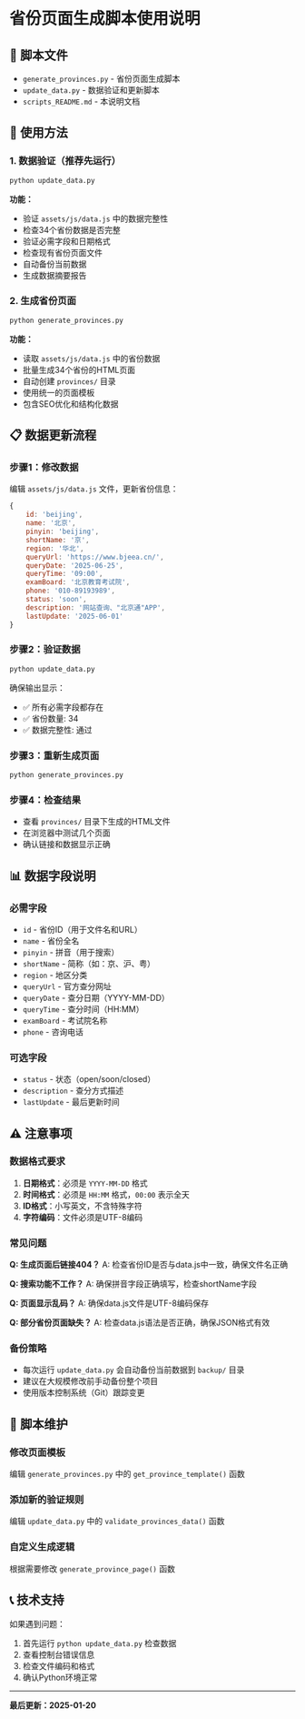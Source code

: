 # 省份页面生成脚本使用说明

## 📁 脚本文件

- `generate_provinces.py` - 省份页面生成脚本
- `update_data.py` - 数据验证和更新脚本
- `scripts_README.md` - 本说明文档

## 🚀 使用方法

### 1. 数据验证（推荐先运行）

```bash
python update_data.py
```

**功能：**
- 验证 `assets/js/data.js` 中的数据完整性
- 检查34个省份数据是否完整
- 验证必需字段和日期格式
- 检查现有省份页面文件
- 自动备份当前数据
- 生成数据摘要报告

### 2. 生成省份页面

```bash
python generate_provinces.py
```

**功能：**
- 读取 `assets/js/data.js` 中的省份数据
- 批量生成34个省份的HTML页面
- 自动创建 `provinces/` 目录
- 使用统一的页面模板
- 包含SEO优化和结构化数据

## 📋 数据更新流程

### 步骤1：修改数据
编辑 `assets/js/data.js` 文件，更新省份信息：

```javascript
{
    id: 'beijing',
    name: '北京',
    pinyin: 'beijing',
    shortName: '京',
    region: '华北',
    queryUrl: 'https://www.bjeea.cn/',
    queryDate: '2025-06-25',
    queryTime: '09:00',
    examBoard: '北京教育考试院',
    phone: '010-89193989',
    status: 'soon',
    description: '网站查询、"北京通"APP',
    lastUpdate: '2025-06-01'
}
```

### 步骤2：验证数据
```bash
python update_data.py
```

确保输出显示：
- ✅ 所有必需字段都存在
- ✅ 省份数量: 34
- ✅ 数据完整性: 通过

### 步骤3：重新生成页面
```bash
python generate_provinces.py
```

### 步骤4：检查结果
- 查看 `provinces/` 目录下生成的HTML文件
- 在浏览器中测试几个页面
- 确认链接和数据显示正确

## 📊 数据字段说明

### 必需字段
- `id` - 省份ID（用于文件名和URL）
- `name` - 省份全名
- `pinyin` - 拼音（用于搜索）
- `shortName` - 简称（如：京、沪、粤）
- `region` - 地区分类
- `queryUrl` - 官方查分网址
- `queryDate` - 查分日期（YYYY-MM-DD）
- `queryTime` - 查分时间（HH:MM）
- `examBoard` - 考试院名称
- `phone` - 咨询电话

### 可选字段
- `status` - 状态（open/soon/closed）
- `description` - 查分方式描述
- `lastUpdate` - 最后更新时间

## ⚠️ 注意事项

### 数据格式要求
1. **日期格式**：必须是 `YYYY-MM-DD` 格式
2. **时间格式**：必须是 `HH:MM` 格式，`00:00` 表示全天
3. **ID格式**：小写英文，不含特殊字符
4. **字符编码**：文件必须是UTF-8编码

### 常见问题

**Q: 生成页面后链接404？**
A: 检查省份ID是否与data.js中一致，确保文件名正确

**Q: 搜索功能不工作？**
A: 确保拼音字段正确填写，检查shortName字段

**Q: 页面显示乱码？**
A: 确保data.js文件是UTF-8编码保存

**Q: 部分省份页面缺失？**
A: 检查data.js语法是否正确，确保JSON格式有效

### 备份策略
- 每次运行 `update_data.py` 会自动备份当前数据到 `backup/` 目录
- 建议在大规模修改前手动备份整个项目
- 使用版本控制系统（Git）跟踪变更

## 🔧 脚本维护

### 修改页面模板
编辑 `generate_provinces.py` 中的 `get_province_template()` 函数

### 添加新的验证规则
编辑 `update_data.py` 中的 `validate_provinces_data()` 函数

### 自定义生成逻辑
根据需要修改 `generate_province_page()` 函数

## 📞 技术支持

如果遇到问题：
1. 首先运行 `python update_data.py` 检查数据
2. 查看控制台错误信息
3. 检查文件编码和格式
4. 确认Python环境正常

---

**最后更新：2025-01-20** 